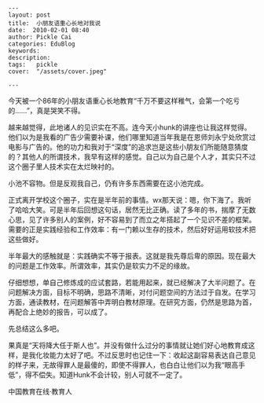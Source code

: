 
    ---
    layout: post  
    title:  小朋友语重心长地对我说  
    date:  2010-02-01 08:40  
    author: Pickle Cai  
    categories: EduBlog  
    keywords: 
    description:   
    tags:	pickle   
    cover:  "/assets/cover.jpeg"  

    ---  
    
今天被一个86年的小朋友语重心长地教育“千万不要这样稚气，会第一个吃亏的……”，真是哭笑不得。



越来越觉得，此地诸人的见识实在不高。连今天小hunk的讲座也让我这样觉得。他们以为是我看的广告少需要补课，他们哪里知道当年我是在恩师刘永宁处欣赏过电影与广告的。他的功力和我对于“深度”的追求岂是这些小朋友们所能随意猜度的？其他人的所谓技术，我早有这样的感觉。自己以为自己是个人才，其实只不过这个圈子里人技术实在太烂映衬的。



小池不容物。但是反观我自己，仍有许多东西需要在这小池完成。



正式离开学校这个圈子，实在是半年前的事情。wx那天说：嗯，你下海了。我听了哈哈大笑。可是半年后回想这句话，居然无比正确。读了多年的书，揣摩了无数心思，见了许多别人的案例，好不容易到了而立之年搭起了一个见识不差的框架。需要的正是实践经验和工作效率：有一门赖以生存的技术，然后好好运用软技术把这些做好。



半年最大的感触就是：实践确实不等于报表。这就是我先尊后卑的原因。现在最大的问题是工作效率。所谓效率，其实仍是软实力不足的缘故。



仔细想想，单自己修炼成的应试套路，若能用起来，就已经解决了大半问题了。在问题解决方面，目标不明确，思路不清晰，对付问题空间的方法过于自发。在学习方面，通读教材，在问题解答中弄明白教材原理。在研究方面，仍然是思路为首，再配合上绝妙的报告，可以成了。



先总结这么多吧。



果真是“天将降大任于斯人也”。并没有做什么过分的事情就让她们好心地教育成这样，是我化妆能力太好了吧。不过反思时也记住一下：收起这副容易表达自己意见的样子来，无故得罪人是最傻的，即使不得罪人，也白白让他们以为我“眼高手低”，得不偿失。知道Hunk不会计较，别人可就不一定了。



		    
 中国教育在线·教育人

